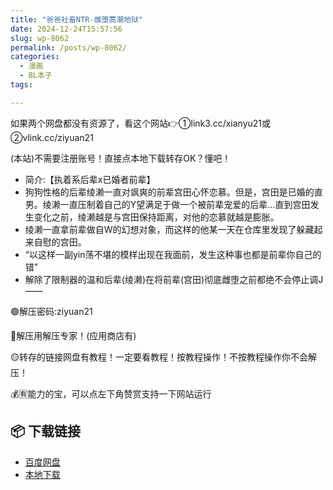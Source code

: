 ```yaml
---
title: "爸爸社畜NTR-雌堕蒿潮地狱"
date: 2024-12-24T15:57:56
slug: wp-8062
permalink: /posts/wp-8062/
categories:
  - 漫画
  - BL本子
tags:

---
```


如果两个网盘都没有资源了，看这个网站👉①link3.cc/xianyu21或②vlink.cc/ziyuan21

(本站)不需要注册账号！直接点本地下载转存OK？懂吧！

*   简介:【执着系后辈x已婚者前辈】
*   狗狗性格的后辈绫濑一直对飒爽的前辈宫田心怀恋慕。但是，宫田是已婚的直男。绫濑一直压制着自己的Y望满足于做一个被前辈宠爱的后辈…直到宫田发生变化之前，绫濑越是与宫田保持距离，对他的恋慕就越是膨胀。
*   绫濑一直拿前辈做自W的幻想对象，而这样的他某一天在仓库里发现了躲藏起来自慰的宫田。
*   “以这样一副yin荡不堪的模样出现在我面前，发生这种事也都是前辈你自己的错”
*   解除了限制器的温和后辈(绫濑)在将前辈(宫田)彻底雌堕之前都绝不会停止调J——

🟢解压密码:ziyuan21

🔵解压用解压专家！(应用商店有)

🟡转存的链接网盘有教程！一定要看教程！按教程操作！不按教程操作你不会解压！

💰🈶能力的宝，可以点左下角赞赏支持一下网站运行

## 📦 下载链接
- [百度网盘](https://blziyuan21.com/pay-download/8062?key=48935a14d4&down_id=0)
- [本地下载](https://blziyuan21.com/pay-download/8062?key=48935a14d4&down_id=1)

